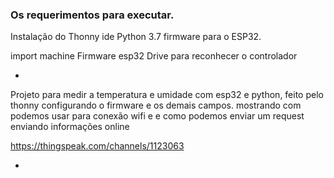 ### Os requerimentos para executar.

Instalação do Thonny ide
Python 3.7
firmware para o ESP32.

import machine
Firmware esp32
Drive para reconhecer o controlador


-
Projeto para medir a temperatura e umidade com esp32 e python, feito pelo thonny configurando o firmware e os demais campos. mostrando com podemos usar para conexão wifi e e como podemos enviar um request enviando informações online

https://thingspeak.com/channels/1123063

-
